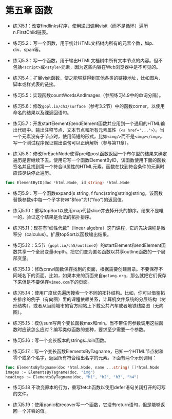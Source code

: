 # 第五章 函数

- 练习5.1：改变findlinks程序，使用递归调用visit（而不是循环）遍历n.FirstChild链表。

- 练习5.2：写一个函数，用于统计HTML文档树内所有的元素个数，如p、div、span等。

- 练习5.3：写一个函数，用于输出HTML文档树中所有文本节点的内容。但不包括`<script>`或`<style>`元素，因为这些内容在Web浏览器中是不可见的。

- 练习5.4：扩展visit函数，使之能够获得到其他各类的链接地址，比如图片、脚本或样式表的链接。

- 练习5.5：实现函数countWordsAndImages（参照练习4.9中的单词分隔）。

- 练习5.6：修改`gopl.io/ch3/surface`（参考3.2节）中的函数corner，以使用命名的结果以及祼返回语句。

- 练习5.7：开发startElement和endElement函数并应用到一个通用的HTML输出代码中。输出注释节点、文本节点和所有元素属性（`<a href='...'>`）。当一个元素没有子节点时，使用简短的形式，比如`<img/>`而不是`<img></img>`。写一个测试程序保证输出语句可以正确解析（参与第11章）。

- 练习5.8：修改forEachNode使得pre和post函数返回一个布尔型的结果来确定遍历是否继续下去。使用它写一个函数ElementByID，该函数使用下面的函数签名并且找到第一个符合id属性的HTML元素。函数在找到符合条件的元素时应该尽快停止遍历。

```go
func ElementByID(doc *html.Node, id string) *html.Node
```

- 练习5.9：写一个函数expand(s string, f func(string)string)string，该函数替换参数s中每一个子字符串"$foo"为f("foo")的返回值。

- 练习5.10：重写topSort以使用map代替slice并去掉开头的排序。结果不是唯一的，验证这个结果是合法的拓扑排序。

- 练习5.11：现在有“线性代数”（linear algebra）这门课程，它的先决课程是微积分（calculus）。扩展topSort以函数输出结果。

- 练习5.12：5.5节（`gopl.io/ch5/outline2`）的startElement和endElement函数共享一个全局变量depth。把它们变为匿名函数以共享outline函数的一个局部变量。

- 练习5.13：修改crawl函数保存找到的页面，根据需要创建目录。不要保存不同域名下的页面。比如，如果本来的页面来自`golang.org`，那么就把它们保存下来但是不要保存`vimeo.com`下的页面。

- 练习5.14：使用广度优先遍历搜索一个不同的拓扑结构。比如，你可以借鉴拓扑排序的例子（有向图）里的课程依赖关系，计算机文件系统的分层结构（树形结构），或者从当前城市的官方网站上下载公共汽车或者地铁线路图（无向图）。

- 练习5.15：模仿sum写两个变长函数max和min。当不带任何参数调用这些函数时应该怎么应对？编写类似函数的变种，要求至少需要一个参数。

- 练习5.16：写一个变长版本的strings.Join函数。

- 练习5.17：写一个变长函数ElementsByTagname，已知一个HTML节点树和零个或多个名字，返回所有符合给出名字的元素。下面有两个示例调用：

```go
func ElementsByTagname(doc *html.Node, name ...string) []*html.Node
images := ElementsByTagname(doc, "img")
headings := ElementsByTagname(doc, "h1", "h2", "h3", "h4")
```

- 练习5.18 不改变原本的行为，重写fetch函数以使用defer语句关闭打开的可写的文件。

- 练习5.19：使用panic和recover写一个函数，它没有return语句，但是能够返回一个非零的值。
